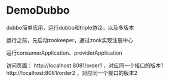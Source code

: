 # DemoDubbo
dubbo简单应用，运行dubbo和triple协议，以及多版本

运行之前，先启动zookeeper，通过zook实现注册中心

运行consumerApplication、providerApplication

访问页面：
http://localhost:8081/order1 ，对应同一个接口的版本1
http://localhost:8081/order2 ，对应同一个接口的版本2
